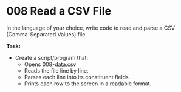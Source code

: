 # 008 Read a CSV File

In the language of your choice, write code to read and parse a CSV (Comma-Separated Values) file.

**Task:**

- Create a script/program that:
  - Opens [008-data.csv](/assets/008-data.csv)
  - Reads the file line by line.
  - Parses each line into its constituent fields.
  - Prints each row to the screen in a readable format.
